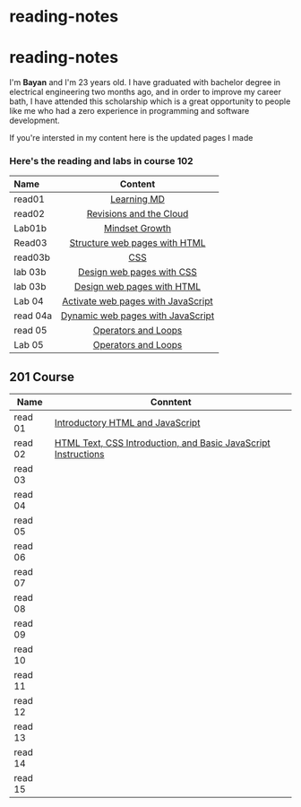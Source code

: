 # reading-notes

# reading-notes

 I'm **Bayan** and I'm 23 years old. I have graduated with  bachelor degree in electrical engineering two months ago, and in order to improve my career bath, I have attended this scholarship which is a great opportunity to people like me who had a zero experience in programming and software development. 

 If you're intersted in my  content here is the updated pages I made  

 
  ### Here's the reading and labs in course 102

| Name      | Content  | 
| :------------- | :----------: | 
| read01 | [Learning MD](https://bayan-hmaidy98.github.io/reading-notes/LearningMD) |
| read02 | [Revisions and the Cloud](https://bayan-hmaidy98.github.io/Summery/)   | 
| Lab01b | [Mindset Growth](https://bayan-hmaidy98.github.io/reading-notes/Mindset) | 
| Read03 | [Structure web pages with HTML](https://bayan-hmaidy98.github.io/reading-notes/Webpages) | 
| read03b | [CSS](https://bayan-hmaidy98.github.io/reading-notes/CSS) |
| lab 03b | [Design web pages with CSS](https://bayan-hmaidy98.github.io/Fusha23/) |
| lab 03b | [Design web pages with HTML](https://bayan-hmaidy98.github.io/Fusha23/) |
| Lab 04 | [Activate web pages with JavaScript](https://bayan-hmaidy98.github.io/Fusha23/) |
| read 04a | [Dynamic web pages with JavaScript](https://bayan-hmaidy98.github.io/reading-notes/JavaScript) |
| read 05 | [Operators and Loops](https://bayan-hmaidy98.github.io/reading-notes/Loops) |
| Lab 05 | [Operators and Loops](https://bayan-hmaidy98.github.io/Fusha23/) |


## 201 Course 
| Name     | Conntent |
| ----------- | ----------- |
| read 01     |    [Introductory HTML and JavaScript]()    |
| read 02     |   [HTML Text, CSS Introduction, and Basic JavaScript Instructions](https://bayan-hmaidy98.github.io/reading-notes/class02)    |
| read 03     |       |
| read 04     |       |
| read 05     |       |
| read 06     |       |
| read 07     |       |
| read 08     |       |
| read 09     |       |
| read 10     |       |
| read 11     |       |
| read 12     |       |
| read 13     |       |
| read 14     |       |
| read 15     |       | 